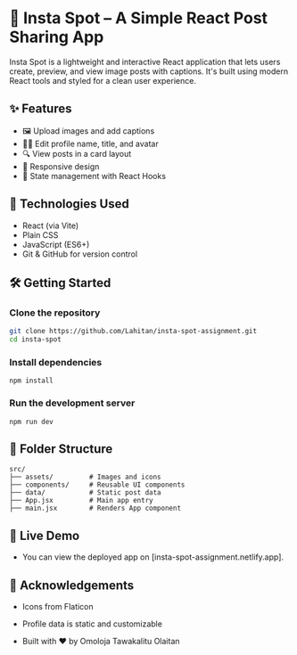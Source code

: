 # 📸 Insta Spot – A Simple React Post Sharing App

Insta Spot is a lightweight and interactive React application that lets users create, preview, and view image posts with captions. It's built using modern React tools and styled for a clean user experience.

## ✨ Features

- 🖼️ Upload images and add captions
- 🧑‍💼 Edit profile name, title, and avatar
- 🔍 View posts in a card layout
- 📱 Responsive design
- 💾 State management with React Hooks

## 🚀 Technologies Used

- React (via Vite)
-  Plain CSS
- JavaScript (ES6+)
- Git & GitHub for version control

## 🛠️ Getting Started

### Clone the repository

```bash
git clone https://github.com/Lahitan/insta-spot-assignment.git
cd insta-spot
```

### Install dependencies

`npm install`

### Run the development server

`npm run dev`

## 📁 Folder Structure

```
src/
├── assets/         # Images and icons
├── components/     # Reusable UI components
├── data/           # Static post data
├── App.jsx         # Main app entry
├── main.jsx        # Renders App component

```

## 🔗 Live Demo

- You can view the deployed app on [insta-spot-assignment.netlify.app].


## 🙌 Acknowledgements

- Icons from Flaticon

- Profile data is static and customizable

- Built with ❤️ by Omoloja Tawakalitu Olaitan
